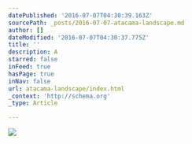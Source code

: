 ```yaml
---
datePublished: '2016-07-07T04:30:39.163Z'
sourcePath: _posts/2016-07-07-atacama-landscape.md
author: []
dateModified: '2016-07-07T04:30:37.775Z'
title: ''
description: A
starred: false
inFeed: true
hasPage: true
inNav: false
url: atacama-landscape/index.html
_context: 'http://schema.org'
_type: Article

---
```

![](https://the-grid-user-content.s3-us-west-2.amazonaws.com/6665c22f-c111-4de1-950f-6ab286227a07.jpg)